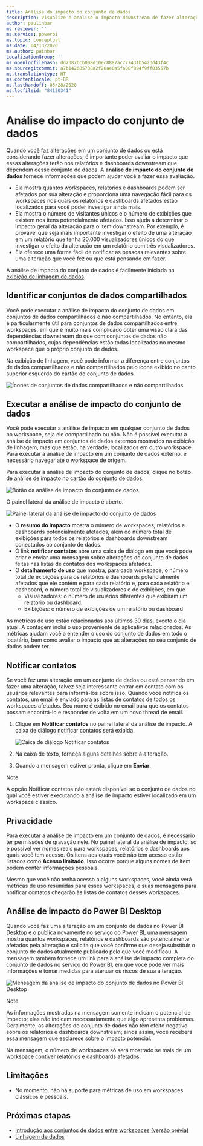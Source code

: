 ```yaml
---
title: Análise do impacto do conjunto de dados
description: Visualize e analise o impacto downstream de fazer alterações em conjuntos de valores.
author: paulinbar
ms.reviewer: ''
ms.service: powerbi
ms.topic: conceptual
ms.date: 04/13/2020
ms.author: painbar
LocalizationGroup: ''
ms.openlocfilehash: dd7387bcb008d10ec8887ac777431b5423d43f4c
ms.sourcegitcommit: a7b142685738a2f26ae0a5fa08f894f9ff03557b
ms.translationtype: HT
ms.contentlocale: pt-BR
ms.lasthandoff: 05/28/2020
ms.locfileid: "84120341"
---
```

# <a name="dataset-impact-analysis"></a>Análise do impacto do conjunto de dados

Quando você faz alterações em um conjunto de dados ou está considerando fazer alterações, é importante poder avaliar o impacto que essas alterações terão nos relatórios e dashboards downstream que dependem desse conjunto de dados. A **análise de impacto do conjunto de dados** fornece informações que podem ajudar você a fazer essa avaliação.
* Ela mostra quantos workspaces, relatórios e dashboards podem ser afetados por sua alteração e proporciona uma navegação fácil para os workspaces nos quais os relatórios e dashboards afetados estão localizados para você poder investigar ainda mais.
* Ela mostra o número de visitantes únicos e o número de exibições que existem nos itens potencialmente afetados. Isso ajuda a determinar o impacto geral da alteração para o item downstream. Por exemplo, é provável que seja mais importante investigar o efeito de uma alteração em um relatório que tenha 20.000 visualizadores únicos do que investigar o efeito da alteração em um relatório com três visualizadores.
* Ela oferece uma forma fácil de notificar as pessoas relevantes sobre uma alteração que você fez ou que está pensando em fazer.

A análise de impacto do conjunto de dados é facilmente iniciada na [exibição de linhagem de dados](service-data-lineage.md).

## <a name="identifying-shared-datasets"></a>Identificar conjuntos de dados compartilhados

Você pode executar a análise de impacto do conjunto de dados em conjuntos de dados compartilhados e não compartilhados. No entanto, ela é particularmente útil para conjuntos de dados compartilhados entre workspaces, em que é muito mais complicado obter uma visão clara das dependências downstream do que com conjuntos de dados não compartilhados, cujas dependências estão todas localizadas no mesmo workspace que o próprio conjunto de dados.

Na exibição de linhagem, você pode informar a diferença entre conjuntos de dados compartilhados e não compartilhados pelo ícone exibido no canto superior esquerdo do cartão do conjunto de dados.

![Ícones de conjuntos de dados compartilhados e não compartilhados](media/service-dataset-impact-analysis/shared-unshared-icon.png)

## <a name="perform-dataset-impact-analysis"></a>Executar a análise de impacto do conjunto de dados

Você pode executar a análise de impacto em qualquer conjunto de dados no workspace, seja ele compartilhado ou não. Não é possível executar a análise de impacto em conjuntos de dados externos mostrados na exibição de linhagem, mas que estão, na verdade, localizados em outro workspace. Para executar a análise de impacto em um conjunto de dados externo, é necessário navegar até o workspace de origem.

Para executar a análise de impacto do conjunto de dados, clique no botão de análise de impacto no cartão do conjunto de dados.

![Botão da análise de impacto do conjunto de dados](media/service-dataset-impact-analysis/open-analysis-pane-button.png)

O painel lateral da análise de impacto é aberto.

![Painel lateral da análise de impacto do conjunto de dados](media/service-dataset-impact-analysis/service-impact-analysis-pane.png)

* O **resumo do impacto** mostra o número de workspaces, relatórios e dashboards potencialmente afetados, além do número total de exibições para todos os relatórios e dashboards downstream conectados ao conjunto de dados.
* O link **notificar contatos** abre uma caixa de diálogo em que você pode criar e enviar uma mensagem sobre alterações do conjunto de dados feitas nas listas de contatos dos workspaces afetados. 
* O **detalhamento de uso** que mostra, para cada workspace, o número total de exibições para os relatórios e dashboards potencialmente afetados que ele contém e para cada relatório e, para cada relatório e dashboard, o número total de visualizadores e de exibições, em que
   * Visualizadores: o número de usuários diferentes que exibiram um relatório ou dashboard.
   * Exibições: o número de exibições de um relatório ou dashboard

As métricas de uso estão relacionadas aos últimos 30 dias, exceto o dia atual. A contagem inclui o uso proveniente de aplicativos relacionados. As métricas ajudam você a entender o uso do conjunto de dados em todo o locatário, bem como avaliar o impacto que as alterações no seu conjunto de dados podem ter.

## <a name="notify-contacts"></a>Notificar contatos

Se você fez uma alteração em um conjunto de dados ou está pensando em fazer uma alteração, talvez seja interessante entrar em contato com os usuários relevantes para informá-los sobre isso. Quando você notifica os contatos, um email é enviado para as [listas de contatos](../collaborate-share/service-create-the-new-workspaces.md#create-a-contact-list) de todos os workspaces afetados. Seu nome é exibido no email para que os contatos possam encontrá-lo e responder de volta em um novo thread de email. 

1. Clique em **Notificar contatos** no painel lateral da análise de impacto. A caixa de diálogo notificar contatos será exibida.

   ![Caixa de diálogo Notificar contatos](media/service-dataset-impact-analysis/notify-contacts-dialog.png)

1. Na caixa de texto, forneça alguns detalhes sobre a alteração.
1. Quando a mensagem estiver pronta, clique em **Enviar**.

> [!NOTE]
> A opção Notificar contatos não estará disponível se o conjunto de dados no qual você estiver executando a análise de impacto estiver localizado em um workspace clássico.

## <a name="privacy"></a>Privacidade

Para executar a análise de impacto em um conjunto de dados, é necessário ter permissões de gravação nele. No painel lateral da análise de impacto, só é possível ver nomes reais para workspaces, relatórios e dashboards aos quais você tem acesso. Os itens aos quais você não tem acesso estão listados como **Acesso limitado**. Isso ocorre porque alguns nomes de item podem conter informações pessoais.

Mesmo que você não tenha acesso a alguns workspaces, você ainda verá métricas de uso resumidas para esses workspaces, e suas mensagens para notificar contatos chegarão às listas de contatos desses workspaces.

## <a name="impact-analysis-from-power-bi-desktop"></a>Análise de impacto do Power BI Desktop

Quando você faz uma alteração em um conjunto de dados no Power BI Desktop e o publica novamente no serviço do Power BI, uma mensagem mostra quantos workspaces, relatórios e dashboards são potencialmente afetados pela alteração e solicita que você confirme que deseja substituir o conjunto de dados atualmente publicado pelo que você modificou. A mensagem também fornece um link para a análise de impacto completa do conjunto de dados no serviço do Power BI, em que você pode ver mais informações e tomar medidas para atenuar os riscos de sua alteração.

![Mensagem da análise de impacto do conjunto de dados no Power BI Desktop](media/service-dataset-impact-analysis/service-dataset-impact-analysis-desktop-warning.png)

> [!NOTE]
> As informações mostradas na mensagem somente indicam o potencial de impacto; elas não indicam necessariamente que algo apresenta problemas. Geralmente, as alterações do conjunto de dados não têm efeito negativo sobre os relatórios e dashboards downstream; ainda assim, você receberá essa mensagem que esclarece sobre o impacto potencial.
>
>Na mensagem, o número de workspaces só será mostrado se mais de um workspace contiver relatórios e dashboards afetados.

## <a name="limitations"></a>Limitações

* No momento, não há suporte para métricas de uso em workspaces clássicos e pessoais.

## <a name="next-steps"></a>Próximas etapas

* [Introdução aos conjuntos de dados entre workspaces (versão prévia)](../connect-data/service-datasets-across-workspaces.md)
* [Linhagem de dados](service-data-lineage.md)

